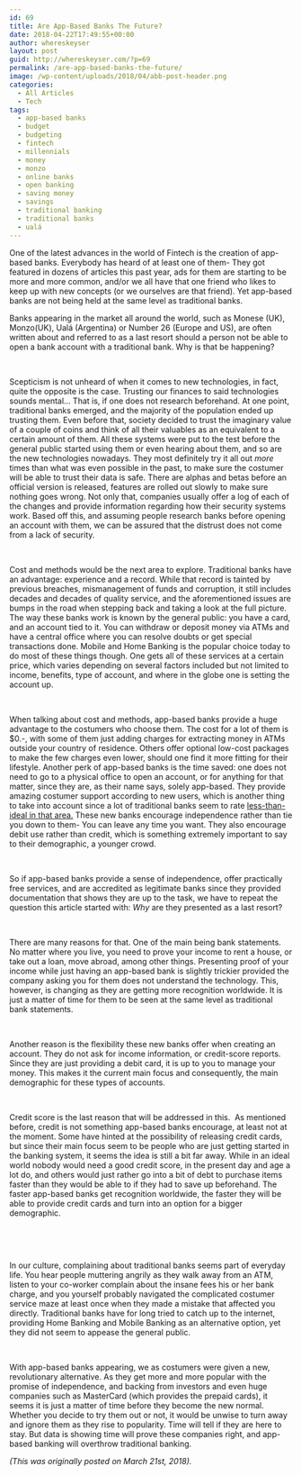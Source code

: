 ```yaml
---
id: 69
title: Are App-Based Banks The Future?
date: 2018-04-22T17:49:55+00:00
author: whereskeyser
layout: post
guid: http://whereskeyser.com/?p=69
permalink: /are-app-based-banks-the-future/
image: /wp-content/uploads/2018/04/abb-post-header.png
categories:
  - All Articles
  - Tech
tags:
  - app-based banks
  - budget
  - budgeting
  - fintech
  - millennials
  - money
  - monzo
  - online banks
  - open banking
  - saving money
  - savings
  - traditional banking
  - traditional banks
  - ualá
---
```

One of the latest advances in the world of Fintech is the creation of app-based banks. Everybody has heard of at least one of them- They got featured in dozens of articles this past year, ads for them are starting to be more and more common, and/or we all have that one friend who likes to keep up with new concepts (or we ourselves are that friend). Yet app-based banks are not being held at the same level as traditional banks.

Banks appearing in the market all around the world, such as Monese (UK), Monzo(UK), Ualá (Argentina) or Number 26 (Europe and US), are often written about and referred to as a last resort should a person not be able to open a bank account with a traditional bank. Why is that be happening?

&nbsp;

Scepticism is not unheard of when it comes to new technologies, in fact, quite the opposite is the case. Trusting our finances to said technologies sounds mental&#8230; That is, if one does not research beforehand. At one point, traditional banks emerged, and the majority of the population ended up trusting them. Even before that, society decided to trust the imaginary value of a couple of coins and think of all their valuables as an equivalent to a certain amount of them. All these systems were put to the test before the general public started using them or even hearing about them, and so are the new technologies nowadays. They most definitely try it all out _more_ times than what was even possible in the past, to make sure the costumer will be able to trust their data is safe. There are alphas and betas before an official version is released, features are rolled out slowly to make sure nothing goes wrong. Not only that, companies usually offer a log of each of the changes and provide information regarding how their security systems work. Based off this, and assuming people research banks before opening an account with them, we can be assured that the distrust does not come from a lack of security.

&nbsp;

Cost and methods would be the next area to explore. Traditional banks have an advantage: experience and a record. While that record is tainted by previous breaches, mismanagement of funds and corruption, it still includes decades and decades of quality service, and the aforementioned issues are bumps in the road when stepping back and taking a look at the full picture. The way these banks work is known by the general public: you have a card, and an account tied to it. You can withdraw or deposit money via ATMs and have a central office where you can resolve doubts or get special transactions done. Mobile and Home Banking is the popular choice today to do most of these things though. One gets all of these services at a certain price, which varies depending on several factors included but not limited to income, benefits, type of account, and where in the globe one is setting the account up.

&nbsp;

When talking about cost and methods, app-based banks provide a huge advantage to the costumers who choose them. The cost for a lot of them is $0.-, with some of them just adding charges for extracting money in ATMs outside your country of residence. Others offer optional low-cost packages to make the few charges even lower, should one find it more fitting for their lifestyle. Another perk of app-based banks is the time saved: one does not need to go to a physical office to open an account, or for anything for that matter, since they are, as their name says, solely app-based. They provide amazing costumer support according to new users, which is another thing to take into account since a lot of traditional banks seem to rate <a href="https://www.manchestereveningnews.co.uk/news/greater-manchester-news/best-worst-banks-customer-service-14395600" target="_blank" rel="noopener">less-than-ideal in that area.</a> These new banks encourage independence rather than tie you down to them- You can leave any time you want. They also encourage debit use rather than credit, which is something extremely important to say to their demographic, a younger crowd.

&nbsp;

So if app-based banks provide a sense of independence, offer practically free services, and are accredited as legitimate banks since they provided documentation that shows they are up to the task, we have to repeat the question this article started with: _Why_ are they presented as a last resort?

&nbsp;

There are many reasons for that. One of the main being bank statements. No matter where you live, you need to prove your income to rent a house, or take out a loan, move abroad, among other things. Presenting proof of your income while just having an app-based bank is slightly trickier provided the company asking you for them does not understand the technology. This, however, is changing as they are getting more recognition worldwide. It is just a matter of time for them to be seen at the same level as traditional bank statements.

&nbsp;

Another reason is the flexibility these new banks offer when creating an account. They do not ask for income information, or credit-score reports. Since they are just providing a debit card, it is up to you to manage your money. This makes it the current main focus and consequently, the main demographic for these types of accounts.

&nbsp;

Credit score is the last reason that will be addressed in this.&nbsp; As mentioned before, credit is not something app-based banks encourage, at least not at the moment. Some have hinted at the possibility of releasing credit cards, but since their main focus seem to be people who are just getting started in the banking system, it seems the idea is still a bit far away. While in an ideal world nobody would need a good credit score, in the present day and age a lot do, and others would just rather go into a bit of debt to purchase items faster than they would be able to if they had to save up beforehand. The faster app-based banks get recognition worldwide, the faster they will be able to provide credit cards and turn into an option for a bigger demographic.

&nbsp;

&nbsp;

In our culture, complaining about traditional banks seems part of everyday life. You hear people muttering angrily as they walk away from an ATM, listen to your co-worker complain about the insane fees his or her bank charge, and you yourself probably navigated the complicated costumer service maze at least once when they made a mistake that affected you directly. Traditional banks have for long tried to catch up to the internet, providing Home Banking and Mobile Banking as an alternative option, yet they did not seem to appease the general public.

&nbsp;

With app-based banks appearing, we as costumers were given a new, revolutionary alternative. As they get more and more popular with the promise of independence, and backing from investors and even huge companies such as MasterCard (which provides the prepaid cards), it seems it is just a matter of time before they become the new normal. Whether you decide to try them out or not, it would be unwise to turn away and ignore them as they rise to popularity. Time will tell if they are here to stay. But data is showing time will prove these companies right, and app-based banking will overthrow traditional banking.

_(This was originally posted on March 21st, 2018)._